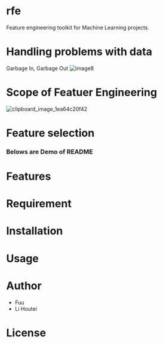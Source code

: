 # rfe
Feature engineering toolkit for Machine Learning projects.

# Handling problems with data
Garbage In, Garbage Out
![image8](https://user-images.githubusercontent.com/78530659/137845348-d07e57f5-8cd3-4f47-9fbb-fde6291d8519.png)

# Scope of Featuer Engineering
![clipboard_image_1ea64c20f42](https://user-images.githubusercontent.com/78530659/137846338-fe324a84-e37b-4563-8541-e9b23e15f031.png)

# Feature selection




### Belows are Demo of README


# Features

# Requirement


# Installation


# Usage


# Author

* Fuu
* Li Houtei

# License

